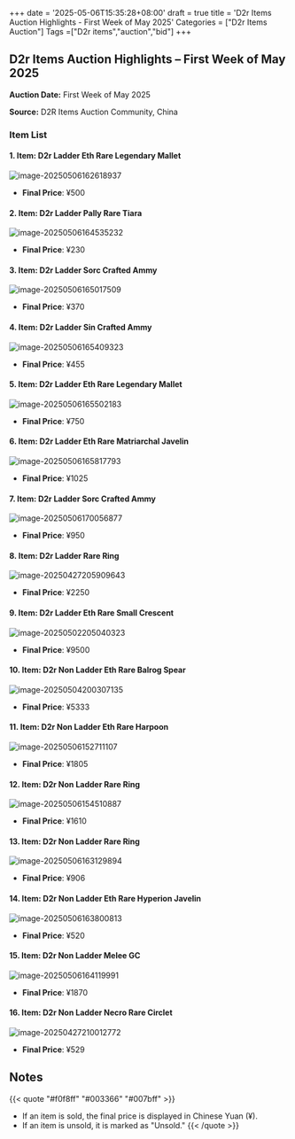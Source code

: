 +++
date = '2025-05-06T15:35:28+08:00'
draft = true
title = 'D2r Items Auction Highlights - First Week of May 2025'
Categories = ["D2r Items Auction"]
Tags =["D2r items","auction","bid"]
+++

## D2r Items Auction Highlights – First Week of May 2025

**Auction Date:** First Week of May 2025

**Source:** D2R Items Auction Community, China

### Item List


#### 1. Item: D2r  Ladder Eth Rare Legendary Mallet

![image-20250506162618937](https://raw.githubusercontent.com/cnlinuxcode/typora/master/202505061626094.png)

- **Final Price**: ¥500

#### 2. Item: D2r Ladder Pally Rare Tiara

![image-20250506164535232](https://raw.githubusercontent.com/cnlinuxcode/typora/master/202505061645335.png)

- **Final Price**: ¥230

#### 3. Item: D2r Ladder Sorc Crafted Ammy

![image-20250506165017509](https://raw.githubusercontent.com/cnlinuxcode/typora/master/202505061650575.png)

- **Final Price**: ¥370

#### 4. Item: D2r Ladder Sin Crafted Ammy

![image-20250506165409323](https://raw.githubusercontent.com/cnlinuxcode/typora/master/202505061654391.png)

- **Final Price**: ¥455

#### 5. Item: D2r Ladder Eth Rare Legendary Mallet

![image-20250506165502183](https://raw.githubusercontent.com/cnlinuxcode/typora/master/202505061655275.png)

- **Final Price**: ¥750

#### 6. Item: D2r Ladder Eth Rare Matriarchal Javelin

![image-20250506165817793](https://raw.githubusercontent.com/cnlinuxcode/typora/master/202505061658905.png)

- **Final Price**: ¥1025

#### 7. Item: D2r Ladder Sorc Crafted Ammy

![image-20250506170056877](https://raw.githubusercontent.com/cnlinuxcode/typora/master/202505061700943.png)

- **Final Price**: ¥950

#### 8. Item: D2r Ladder Rare Ring

![image-20250427205909643](https://raw.githubusercontent.com/cnlinuxcode/typora/master/202505061703526.png)

- **Final Price**: ¥2250

#### 9. Item: D2r Ladder Eth Rare Small Crescent

![image-20250502205040323](https://raw.githubusercontent.com/cnlinuxcode/typora/master/202505061705968.png)

- **Final Price**: ¥9500

#### 10. Item: D2r Non Ladder Eth Rare Balrog Spear

![image-20250504200307135](https://raw.githubusercontent.com/cnlinuxcode/typora/master/202505061709451.png)

- **Final Price**: ¥5333

#### 11. Item: D2r Non Ladder Eth Rare Harpoon 

![image-20250506152711107](https://raw.githubusercontent.com/cnlinuxcode/typora/master/202505061710964.png)

- **Final Price**: ¥1805

#### 12. Item: D2r Non Ladder Rare Ring

![image-20250506154510887](https://raw.githubusercontent.com/cnlinuxcode/typora/master/202505061545008.png)

- **Final Price**: ¥1610

#### 13. Item: D2r Non Ladder Rare Ring

![image-20250506163129894](https://raw.githubusercontent.com/cnlinuxcode/typora/master/202505061631983.png)

- **Final Price**: ¥906

#### 14. Item: D2r Non Ladder Eth Rare Hyperion Javelin

![image-20250506163800813](https://raw.githubusercontent.com/cnlinuxcode/typora/master/202505061638062.png)

- **Final Price**: ¥520

#### 15. Item: D2r Non Ladder Melee GC

![image-20250506164119991](https://raw.githubusercontent.com/cnlinuxcode/typora/master/202505061641073.png)

- **Final Price**: ¥1870

#### 16. Item: D2r Non Ladder Necro Rare Circlet

![image-20250427210012772](https://raw.githubusercontent.com/cnlinuxcode/typora/master/202505061704862.png)

- **Final Price**: ¥529


## Notes

{{< quote "#f0f8ff" "#003366" "#007bff" >}}

- If an item is sold, the final price is displayed in Chinese Yuan (¥).
- If an item is unsold, it is marked as "Unsold."
  {{< /quote >}}